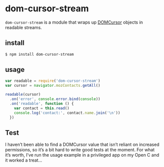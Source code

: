 # dom-cursor-stream
`dom-cursor-stream` is a module that wraps up [DOMCursor](https://developer.mozilla.org/en-US/docs/Web/API/DOMCursor) objects in readable streams.

## install
```sh
$ npm install dom-cursor-stream
```

## usage
```js
var readable = require('dom-cursor-stream')
var cursor = navigator.mozContacts.getAll()

readable(cursor)
  .on('error', console.error.bind(console))
  .on('readable', function () {
    var contact = this.read()
    console.log('contact:', contact.name.join('\n'))
  })
```

## Test
I haven’t been able to find a DOMCursor value that isn’t reliant on increased permissions, so it’s a bit hard to write good tests at the moment. For what it’s worth, I’ve run the usage example in a privileged app on my Open C and it worked a treat…
